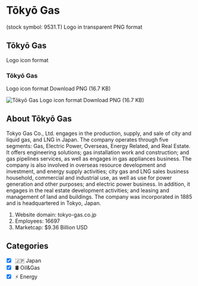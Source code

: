 # Tōkyō Gas
 (stock symbol: 9531.T) Logo in transparent PNG format

## Tōkyō Gas
 Logo icon format

### Tōkyō Gas
 Logo icon format Download PNG (16.7 KB)

![Tōkyō Gas
 Logo icon format Download PNG (16.7 KB)](/img/orig/9531.T-bc7e61a3.png)

## About Tōkyō Gas


Tokyo Gas Co., Ltd. engages in the production, supply, and sale of city and liquid gas, and LNG in Japan. The company operates through five segments: Gas, Electric Power, Overseas, Energy Related, and Real Estate. It offers engineering solutions; gas installation work and construction; and gas pipelines services, as well as engages in gas appliances business. The company is also involved in overseas resource development and investment, and energy supply activities; city gas and LNG sales business household, commercial and industrial use, as well as use for power generation and other purposes; and electric power business. In addition, it engages in the real estate development activities; and leasing and management of land and buildings. The company was incorporated in 1885 and is headquartered in Tokyo, Japan.

1. Website domain: tokyo-gas.co.jp
2. Employees: 16697
3. Marketcap: $9.36 Billion USD


## Categories
- [x] 🇯🇵 Japan
- [x] 🛢 Oil&Gas
- [x] ⚡ Energy
